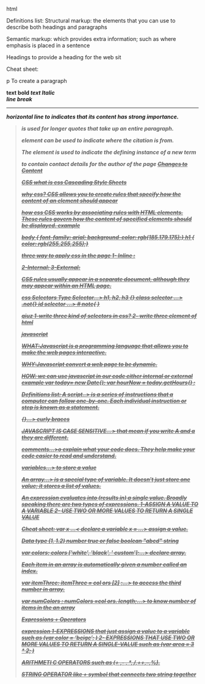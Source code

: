 
html

Definitions list:
Structural markup: the elements that you can use to 
describe both headings and paragraphs

Semantic markup: which provides extra information; such 
as where emphasis is placed in a sentence

Headings to provide a heading for the web sit

Cheat sheet:


p To create a paragraph

<b> text bold
<i> text Italic
<br />  line break
<hr /> horizontal line
<strong> to indicates that its 
content has strong importance.

<blockquote> is used for longer quotes that take 
up an entire paragraph.

<cite> element can be used 
to indicate where the citation is 
from.

The <dfn> element is used to 
indicate the defining instance of 
a new term

<address>  to contain 
contact details for the author of 
the page

<ins>
<del>
Changes to Content


CSS 
what is css Cascading Style Sheets

why css?
 CSS allows you to create rules that specify how the content of 
an element should appear

how css 
CSS works by associating rules with HTML elements. These rules govern 
how the content of specified elements should be displayed.
example

body {
 font-family: arial;
 background-color: rgb(185,179,175);}
h1 {
 color: rgb(255,255,255);}

three way to apply css in the page 
1- Inline : <p style="color= red"> </p>
2-Internal: <style type="text/css"> </style>
3-External: <link href="css/styles.css" type="text/css"> 

CSS rules usually appear in a separate document, 
although they may appear within an HTML page.

css Selectors
Type Selector...> h1, h2, h3 {}
class selector ...> .not{}
id selector ...> # note{
}

qiuz 
1-write three kind of selectors in css?
2- write three element of html

javascript

WHAT:Javascript is a programming language that allows you to make the web pages interactive.

WHY:Javascript convert a web page to be dynamic.

HOW: we can use javascript in our code either internal<script> </script> or external <script src="script.js"></script>
 example
var today= new Date{); 
var hourNow = today.getHours{) ;

Definitions list:
A script..> is a series of instructions that a computer can follow one-by-one. 
Each individual instruction or step is known as a statement.


{}...> curly braces

JAVASCRIPT IS CASE SENSITIVE...> that mean if you write A and a they are different.

comments...>o explain what your code does. 
They help make your code easier to read and understand. 

variables...> to store a value

An array...> is a special type of variable. It doesn't 
just store one value; it stores a list of values.

An expression evaluates into (results in) a single value. Broadly speaking 
there are two types of expressions. 
1-ASSIGN A VALUE TO A VARIABLE
2- USE TWO OR MORE VALUES TO RETURN A SINGLE VALUE 


Cheat sheet:
var x ...< declare a variable
x = ...> assign a value.

Data type
(1, 1.2) number
true or false boolean
"abcd" string

var colors; 
colors ['white', 'black', ' custom'];...> declare array.

Each item in an array is 
automatically given a number 
called an index.

var itemThree; 
itemThree = col ors [2] ;...> to access the third number in array.

var numColors ; 
numColors =col ors. length;...> to know number of items in the an array

 

Expressions + Operators

expression 1-EXPRESSIONS that just assign a value to a variable such as (var color = ‘beige’; ) 2- EXPRESSIONS THAT USE TWO OR MORE VALUES TO RETURN A SINGLE-VALUE such as (var area = 3 * 2; )

ARITHMETI C OPERATORS such as (+ ,- , *, /,++,–,%).

STRING OPERATOR like + symbol that connects two string together

 